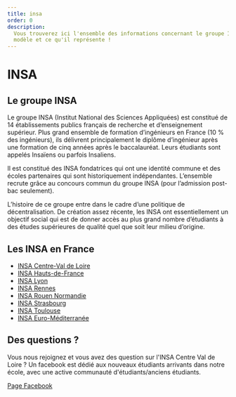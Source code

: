 ```yaml
---
title: insa
order: 0
description:
  Vous trouverez ici l'ensemble des informations concernant le groupe INSA, son
  modèle et ce qu'il représente !
---
```


# INSA

## Le groupe INSA

Le groupe INSA (Institut National des Sciences Appliquées) est constitué de 14
établissements publics français de recherche et d’enseignement supérieur. Plus
grand ensemble de formation d’ingénieurs en France (10 % des ingénieurs), ils
délivrent principalement le diplôme d’ingénieur après une formation de cinq
années après le baccalauréat. Leurs étudiants sont appelés Insaïens ou parfois
Insaliens.

Il est constitué des INSA fondatrices qui ont une identité commune et des écoles
partenaires qui sont historiquement indépendantes. L’ensemble recrute grâce au
concours commun du groupe INSA (pour l’admission post-bac seulement).

L’histoire de ce groupe entre dans le cadre d’une politique de décentralisation.
De création assez récente, les INSA ont essentiellement un objectif social qui
est de donner accès au plus grand nombre d’étudiants à des études supérieures de
qualité quel que soit leur milieu d’origine.

## Les INSA en France

- [INSA Centre-Val de Loire](https://www.groupe-insa.fr/decouvrir/nos-ecoles/insa-centre-val-de-loire)
- [INSA Hauts-de-France](https://www.groupe-insa.fr/decouvrir/nos-ecoles/insa-hauts-de-france)
- [INSA Lyon](https://www.groupe-insa.fr/decouvrir/nos-ecoles/insa-lyon)
- [INSA Rennes](https://www.groupe-insa.fr/decouvrir/nos-ecoles/insa-rennes)
- [INSA Rouen Normandie](https://www.groupe-insa.fr/decouvrir/nos-ecoles/insa-rouen-normandie)
- [INSA Strasbourg](https://www.groupe-insa.fr/decouvrir/nos-ecoles/insa-strasbourg)
- [INSA Toulouse](https://www.groupe-insa.fr/decouvrir/nos-ecoles/insa-toulouse)
- [INSA Euro-Méditerranée](https://www.groupe-insa.fr/decouvrir/nos-ecoles/insa-euro-mediterranee)



## Des questions ?

Vous nous rejoignez et vous avez des question sur l'INSA Centre Val de Loire ? Un facebook est dédié aux nouveaux étudiants arrivants dans notre école, avec une active communauté d'étudiants/anciens étudiants.

[Page Facebook](https://www.facebook.com/groups/265145218090890/)